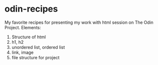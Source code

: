 # odin-recipes
My favorite recipes for presenting my work with html session on The Odin Project.
Elements:
1. Structure of html
2. h1, h2
3. unordered list, ordered list
4. link, image
5. file structure for project